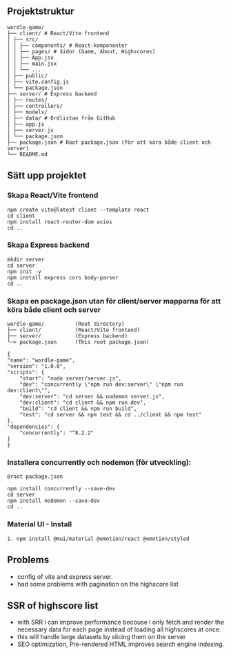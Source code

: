 ## Projektstruktur

    wordle-game/
    ├── client/ # React/Vite frontend
    │ ├── src/
    │ │ ├── components/ # React-komponenter
    │ │ ├── pages/ # Sidor (Game, About, Highscores)
    │ │ ├── App.jsx
    │ │ ├── main.jsx
    │ │ └── ...
    │ ├── public/
    │ ├── vite.config.js
    │ └── package.json
    ├── server/ # Express backend
    │ ├── routes/
    │ ├── controllers/
    │ ├── models/
    │ ├── data/ # Ordlistan från GitHub
    │ ├── app.js
    │ ├── server.js
    │ └── package.json
    ├── package.json # Root package.json (för att köra både client och server)
    └── README.md

## Sätt upp projektet

### Skapa React/Vite frontend

    npm create vite@latest client --template react
    cd client
    npm install react-router-dom axios
    cd ..

### Skapa Express backend

    mkdir server
    cd server
    npm init -y
    npm install express cors body-parser
    cd ..

### Skapa en package.json utan för client/server mapparna för att köra både client och server

    wordle-game/          (Root directory)
    ├── client/           (React/Vite frontend)
    ├── server/           (Express backend)
    └─> package.json      (This root package.json)

    {
    "name": "wordle-game",
    "version": "1.0.0",
    "scripts": {
        "start": "node server/server.js",
        "dev": "concurrently \"npm run dev:server\" \"npm run dev:client\"",
        "dev:server": "cd server && nodemon server.js",
        "dev:client": "cd client && npm run dev",
        "build": "cd client && npm run build",
        "test": "cd server && npm test && cd ../client && npm test"
    },
    "dependencies": {
        "concurrently": "^8.2.2"
    }
    }

### Installera concurrently och nodemon (för utveckling):

    @root package.json

    npm install concurrently --save-dev
    cd server
    npm install nodemon --save-dev
    cd ..

### Material UI - Install

    1. npm install @mui/material @emotion/react @emotion/styled

## Problems

- config of vite and express server.
- had some problems with pagination on the highscore list

## SSR of highscore list

- with SRR i can improve performance becouse i only fetch and render the necessary
  data for each page instead of loading all highscores at once.
- this will handle large datasets by slicing them on the server
- SEO optimization, Pre-rendered HTML improves search engine indexing.

